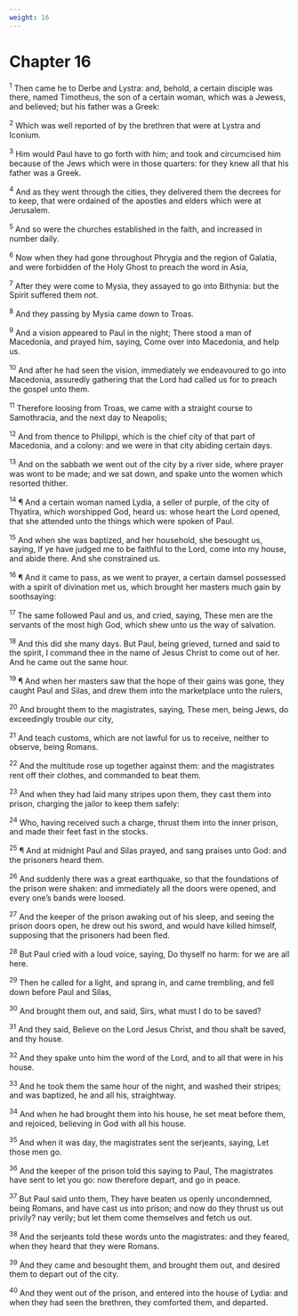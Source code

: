 ```yaml
---
weight: 16
---
```


# Chapter 16

<sup>1</sup> Then came he to Derbe and Lystra: and, behold, a certain disciple was there, named Timotheus, the son of a certain woman, which was a Jewess, and believed; but his father was a Greek: 

<sup>2</sup> Which was well reported of by the brethren that were at Lystra and Iconium. 

<sup>3</sup> Him would Paul have to go forth with him; and took and circumcised him because of the Jews which were in those quarters: for they knew all that his father was a Greek. 

<sup>4</sup> And as they went through the cities, they delivered them the decrees for to keep, that were ordained of the apostles and elders which were at Jerusalem. 

<sup>5</sup> And so were the churches established in the faith, and increased in number daily. 

<sup>6</sup> Now when they had gone throughout Phrygia and the region of Galatia, and were forbidden of the Holy Ghost to preach the word in Asia, 

<sup>7</sup> After they were come to Mysia, they assayed to go into Bithynia: but the Spirit suffered them not. 

<sup>8</sup> And they passing by Mysia came down to Troas. 

<sup>9</sup> And a vision appeared to Paul in the night; There stood a man of Macedonia, and prayed him, saying, Come over into Macedonia, and help us. 

<sup>10</sup> And after he had seen the vision, immediately we endeavoured to go into Macedonia, assuredly gathering that the Lord had called us for to preach the gospel unto them. 

<sup>11</sup> Therefore loosing from Troas, we came with a straight course to Samothracia, and the next day to Neapolis; 

<sup>12</sup> And from thence to Philippi, which is the chief city of that part of Macedonia, and a colony: and we were in that city abiding certain days. 

<sup>13</sup> And on the sabbath we went out of the city by a river side, where prayer was wont to be made; and we sat down, and spake unto the women which resorted thither. 

<sup>14</sup> ¶ And a certain woman named Lydia, a seller of purple, of the city of Thyatira, which worshipped God, heard us: whose heart the Lord opened, that she attended unto the things which were spoken of Paul. 

<sup>15</sup> And when she was baptized, and her household, she besought us, saying, If ye have judged me to be faithful to the Lord, come into my house, and abide there. And she constrained us. 

<sup>16</sup> ¶ And it came to pass, as we went to prayer, a certain damsel possessed with a spirit of divination met us, which brought her masters much gain by soothsaying: 

<sup>17</sup> The same followed Paul and us, and cried, saying, These men are the servants of the most high God, which shew unto us the way of salvation. 

<sup>18</sup> And this did she many days. But Paul, being grieved, turned and said to the spirit, I command thee in the name of Jesus Christ to come out of her. And he came out the same hour. 

<sup>19</sup> ¶ And when her masters saw that the hope of their gains was gone, they caught Paul and Silas, and drew them into the marketplace unto the rulers, 

<sup>20</sup> And brought them to the magistrates, saying, These men, being Jews, do exceedingly trouble our city, 

<sup>21</sup> And teach customs, which are not lawful for us to receive, neither to observe, being Romans. 

<sup>22</sup> And the multitude rose up together against them: and the magistrates rent off their clothes, and commanded to beat them. 

<sup>23</sup> And when they had laid many stripes upon them, they cast them into prison, charging the jailor to keep them safely: 

<sup>24</sup> Who, having received such a charge, thrust them into the inner prison, and made their feet fast in the stocks. 

<sup>25</sup> ¶ And at midnight Paul and Silas prayed, and sang praises unto God: and the prisoners heard them. 

<sup>26</sup> And suddenly there was a great earthquake, so that the foundations of the prison were shaken: and immediately all the doors were opened, and every one’s bands were loosed. 

<sup>27</sup> And the keeper of the prison awaking out of his sleep, and seeing the prison doors open, he drew out his sword, and would have killed himself, supposing that the prisoners had been fled. 

<sup>28</sup> But Paul cried with a loud voice, saying, Do thyself no harm: for we are all here. 

<sup>29</sup> Then he called for a light, and sprang in, and came trembling, and fell down before Paul and Silas, 

<sup>30</sup> And brought them out, and said, Sirs, what must I do to be saved? 

<sup>31</sup> And they said, Believe on the Lord Jesus Christ, and thou shalt be saved, and thy house. 

<sup>32</sup> And they spake unto him the word of the Lord, and to all that were in his house. 

<sup>33</sup> And he took them the same hour of the night, and washed their stripes; and was baptized, he and all his, straightway. 

<sup>34</sup> And when he had brought them into his house, he set meat before them, and rejoiced, believing in God with all his house. 

<sup>35</sup> And when it was day, the magistrates sent the serjeants, saying, Let those men go. 

<sup>36</sup> And the keeper of the prison told this saying to Paul, The magistrates have sent to let you go: now therefore depart, and go in peace. 

<sup>37</sup> But Paul said unto them, They have beaten us openly uncondemned, being Romans, and have cast us into prison; and now do they thrust us out privily? nay verily; but let them come themselves and fetch us out. 

<sup>38</sup> And the serjeants told these words unto the magistrates: and they feared, when they heard that they were Romans. 

<sup>39</sup> And they came and besought them, and brought them out, and desired them to depart out of the city. 

<sup>40</sup> And they went out of the prison, and entered into the house of Lydia: and when they had seen the brethren, they comforted them, and departed. 


